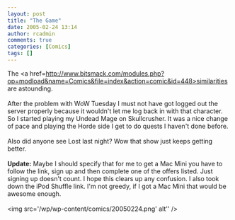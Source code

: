 ```yaml
---
layout: post
title: "The Game"
date: 2005-02-24 13:14
author: rcadmin
comments: true
categories: [Comics]
tags: []
---
```

The <a href=http://www.bitsmack.com/modules.php?op=modload&name=Comics&file=index&action=comic&id=448>similarities are astounding.</a><br />
<br />
After the problem with WoW Tuesday I must not have got logged out the server properly because it wouldn't let me log back in with that character. So I started playing my Undead Mage on Skullcrusher. It was a nice change of pace and playing the Horde side I get to do quests I haven't done before.<br />
<br />
Also did anyone see Lost last night? Wow that show just keeps getting better.<br />
<br />
<b>Update:</b> Maybe I should specify that for me to get a Mac Mini you have to follow the link, sign up and then complete one of the offers listed. Just signing up doesn't count. I hope this clears up any confusion. I also took down the iPod Shuffle link. I'm not greedy, if I got a Mac Mini that would be awesome enough.<Br><br><!--more--><img src='/wp/wp-content/comics/20050224.png' alt'' />
